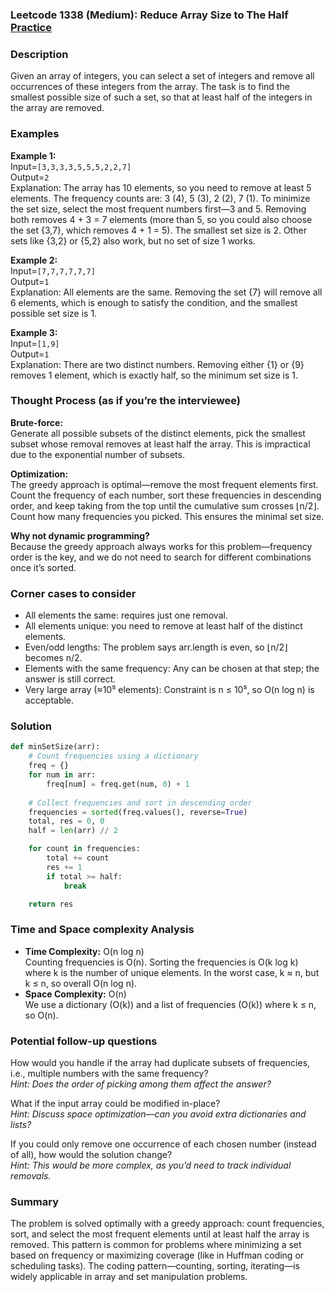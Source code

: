 ### Leetcode 1338 (Medium): Reduce Array Size to The Half [Practice](https://leetcode.com/problems/reduce-array-size-to-the-half)

### Description  
Given an array of integers, you can select a set of integers and remove all occurrences of these integers from the array. The task is to find the smallest possible size of such a set, so that at least half of the integers in the array are removed.

### Examples  

**Example 1:**  
Input=``[3,3,3,3,5,5,5,2,2,7]``  
Output=``2``  
Explanation: The array has 10 elements, so you need to remove at least 5 elements. The frequency counts are: 3 (4), 5 (3), 2 (2), 7 (1). To minimize the set size, select the most frequent numbers first—3 and 5. Removing both removes 4 + 3 = 7 elements (more than 5, so you could also choose the set {3,7}, which removes 4 + 1 = 5). The smallest set size is 2. Other sets like {3,2} or {5,2} also work, but no set of size 1 works.

**Example 2:**  
Input=``[7,7,7,7,7,7]``  
Output=``1``  
Explanation: All elements are the same. Removing the set {7} will remove all 6 elements, which is enough to satisfy the condition, and the smallest possible set size is 1.

**Example 3:**  
Input=``[1,9]``  
Output=``1``  
Explanation: There are two distinct numbers. Removing either {1} or {9} removes 1 element, which is exactly half, so the minimum set size is 1.

### Thought Process (as if you’re the interviewee)  

**Brute-force:**  
Generate all possible subsets of the distinct elements, pick the smallest subset whose removal removes at least half the array. This is impractical due to the exponential number of subsets.

**Optimization:**  
The greedy approach is optimal—remove the most frequent elements first. Count the frequency of each number, sort these frequencies in descending order, and keep taking from the top until the cumulative sum crosses ⌊n/2⌋. Count how many frequencies you picked. This ensures the minimal set size.

**Why not dynamic programming?**  
Because the greedy approach always works for this problem—frequency order is the key, and we do not need to search for different combinations once it’s sorted.

### Corner cases to consider  
- All elements the same: requires just one removal.
- All elements unique: you need to remove at least half of the distinct elements.
- Even/odd lengths: The problem says arr.length is even, so ⌊n/2⌋ becomes n/2.
- Elements with the same frequency: Any can be chosen at that step; the answer is still correct.
- Very large array (≈10⁵ elements): Constraint is n ≤ 10⁵, so O(n log n) is acceptable.

### Solution

```python
def minSetSize(arr):
    # Count frequencies using a dictionary
    freq = {}
    for num in arr:
        freq[num] = freq.get(num, 0) + 1
    
    # Collect frequencies and sort in descending order
    frequencies = sorted(freq.values(), reverse=True)
    total, res = 0, 0
    half = len(arr) // 2

    for count in frequencies:
        total += count
        res += 1
        if total >= half:
            break

    return res
```

### Time and Space complexity Analysis  

- **Time Complexity:** O(n log n)  
  Counting frequencies is O(n). Sorting the frequencies is O(k log k) where k is the number of unique elements. In the worst case, k ≈ n, but k ≤ n, so overall O(n log n).
- **Space Complexity:** O(n)  
  We use a dictionary (O(k)) and a list of frequencies (O(k)) where k ≤ n, so O(n).

### Potential follow-up questions  

How would you handle if the array had duplicate subsets of frequencies, i.e., multiple numbers with the same frequency?  
*Hint: Does the order of picking among them affect the answer?*

What if the input array could be modified in-place?  
*Hint: Discuss space optimization—can you avoid extra dictionaries and lists?*

If you could only remove one occurrence of each chosen number (instead of all), how would the solution change?  
*Hint: This would be more complex, as you’d need to track individual removals.*

### Summary

The problem is solved optimally with a greedy approach: count frequencies, sort, and select the most frequent elements until at least half the array is removed. This pattern is common for problems where minimizing a set based on frequency or maximizing coverage (like in Huffman coding or scheduling tasks). The coding pattern—counting, sorting, iterating—is widely applicable in array and set manipulation problems.